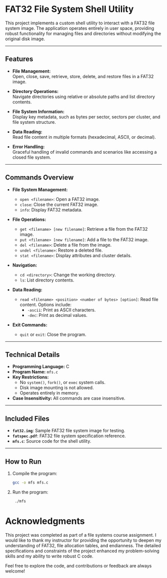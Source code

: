 # FAT32 File System Shell Utility  

This project implements a custom shell utility to interact with a FAT32 file system image. The application operates entirely in user space, providing robust functionality for managing files and directories without modifying the original disk image.  

---

## Features  

- **File Management:**  
  Open, close, save, retrieve, store, delete, and restore files in a FAT32 image.  

- **Directory Operations:**  
  Navigate directories using relative or absolute paths and list directory contents.  

- **File System Information:**  
  Display key metadata, such as bytes per sector, sectors per cluster, and file system structure.  

- **Data Reading:**  
  Read file content in multiple formats (hexadecimal, ASCII, or decimal).  

- **Error Handling:**  
  Graceful handling of invalid commands and scenarios like accessing a closed file system.  

---

## Commands Overview  

- **File System Management:**  
  - `open <filename>`: Open a FAT32 image.  
  - `close`: Close the current FAT32 image.  
  - `info`: Display FAT32 metadata.  

- **File Operations:**  
  - `get <filename> [new filename]`: Retrieve a file from the FAT32 image.  
  - `put <filename> [new filename]`: Add a file to the FAT32 image.  
  - `del <filename>`: Delete a file from the image.  
  - `undel <filename>`: Restore a deleted file.  
  - `stat <filename>`: Display attributes and cluster details.  

- **Navigation:**  
  - `cd <directory>`: Change the working directory.  
  - `ls`: List directory contents.  

- **Data Reading:**  
  - `read <filename> <position> <number of bytes> [option]`: Read file content. Options include:  
    - `-ascii`: Print as ASCII characters.  
    - `-dec`: Print as decimal values.  

- **Exit Commands:**  
  - `quit` or `exit`: Close the program.  

---

## Technical Details  

- **Programming Language:** C  
- **Program Name:** `mfs.c`  
- **Key Restrictions:**  
  - No `system()`, `fork()`, or `exec` system calls.  
  - Disk image mounting is not allowed.  
  - Operates entirely in memory.  
- **Case Insensitivity:** All commands are case insensitive.  

---

## Included Files  

- **`fat32.img`**: Sample FAT32 file system image for testing.  
- **`fatspec.pdf`**: FAT32 file system specification reference.  
- **`mfs.c`**: Source code for the shell utility.  

---

## How to Run  

1. Compile the program:  
   ```bash
   gcc -o mfs mfs.c
2. Run the program:
   ```bash
    ./mfs

# Acknowledgments
This project was completed as part of a file systems course assignment. I would like to thank my instructor for providing the opportunity to deepen my understanding of FAT32, file allocation tables, and endianness. The detailed specifications and constraints of the project enhanced my problem-solving skills and my ability to write robust C code.

Feel free to explore the code, and contributions or feedback are always welcome!
